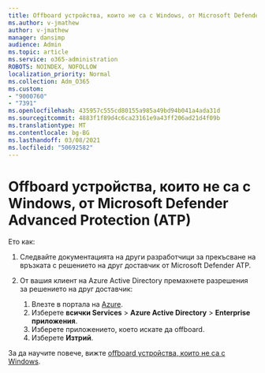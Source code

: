 ```yaml
---
title: Offboard устройства, които не са с Windows, от Microsoft Defender Advanced Protection (ATP)
ms.author: v-jmathew
author: v-jmathew
manager: dansimp
audience: Admin
ms.topic: article
ms.service: o365-administration
ROBOTS: NOINDEX, NOFOLLOW
localization_priority: Normal
ms.collection: Adm_O365
ms.custom:
- "9000760"
- "7391"
ms.openlocfilehash: 435957c555cd80155a985a49bd94b041a4ada31d
ms.sourcegitcommit: 4883f1f89d4c6ca23161e9a43ff206ad21d4f09b
ms.translationtype: MT
ms.contentlocale: bg-BG
ms.lasthandoff: 03/08/2021
ms.locfileid: "50692582"
---
```

# <a name="offboard-non-windows-devices-from-microsoft-defender-advanced-threat-protection-atp"></a>Offboard устройства, които не са с Windows, от Microsoft Defender Advanced Protection (ATP)

Ето как:

1. Следвайте документацията на други разработчици за прекъсване на връзката с решението на друг доставчик от Microsoft Defender ATP.
2. От вашия клиент на Azure Active Directory премахнете разрешения за решението на друг доставчик:

    1. Влезте в портала на [Azure](https://go.microsoft.com/fwlink/?linkid=2125612).
    1. Изберете **всички Services**  >  **Azure Active Directory**  >  **Enterprise приложения**.
    1. Изберете приложението, което искате да offboard.
    1. Изберете **Изтрий**.

За да научите повече, вижте [offboard устройства, които не са с Windows](https://go.microsoft.com/fwlink/?linkid=2143630).
